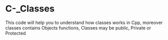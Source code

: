 # C-_Classes
This code will help you to understand how classes works in Cpp, moreover classes contains Objects functions, Classes may be public, Private or Protected
